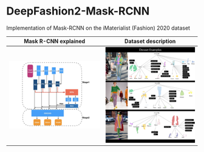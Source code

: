 # DeepFashion2-Mask-RCNN

Implementation of Mask-RCNN on the iMaterialist (Fashion) 2020 dataset 

Mask R-CNN explained           |  Dataset description
:-------------------------:|:-------------------------:
![](mask_rcnn_explained.jpeg)  |  ![](dataset_example.jpg)
